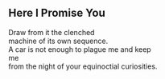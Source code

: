 Here I Promise You
------------------
Draw from it the clenched  
machine of its own sequence.  
A car is not enough to plague me and keep  
me  
from the night of your equinoctial curiosities.  
